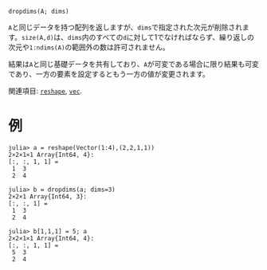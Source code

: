```
dropdims(A; dims)
```

`A`と同じデータを持つ配列を返しますが、`dims`で指定された次元が削除されます。`size(A,d)`は、`dims`内のすべての`d`に対して1でなければならず、繰り返しの次元や`1:ndims(A)`の範囲外の数は許可されません。

結果は`A`と同じ基礎データを共有しており、`A`が可変である場合に限り結果も可変であり、一方の要素を設定するともう一方の値が変更されます。

関連項目: [`reshape`](@ref), [`vec`](@ref).

# 例

```jldoctest
julia> a = reshape(Vector(1:4),(2,2,1,1))
2×2×1×1 Array{Int64, 4}:
[:, :, 1, 1] =
 1  3
 2  4

julia> b = dropdims(a; dims=3)
2×2×1 Array{Int64, 3}:
[:, :, 1] =
 1  3
 2  4

julia> b[1,1,1] = 5; a
2×2×1×1 Array{Int64, 4}:
[:, :, 1, 1] =
 5  3
 2  4
```
